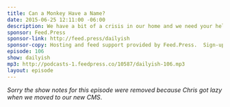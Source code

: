 ```yaml
---
title: Can a Monkey Have a Name?
date: 2015-06-25 12:11:00 -06:00
description: We have a bit of a crisis in our home and we need your help.
sponsor: Feed.Press
sponsor-link: http://feed.press/dailyish
sponsor-copy: Hosting and feed support provided by Feed.Press.  Sign-up today and try FeedPress on a 14 day trial (no contracts or commitments). Use promo code "dailyish" during checkout to get 10% off your first year.
episode: 106
show: dailyish
mp3: http://podcasts-1.feedpress.co/10587/dailyish-106.mp3
layout: episode
---
```


<em>Sorry the show notes for this episode were removed because Chris got lazy when we moved to our new CMS</em>.
